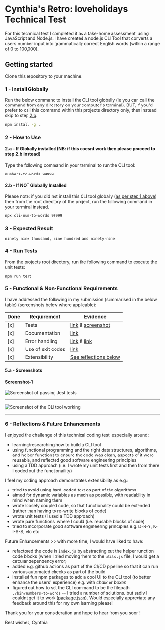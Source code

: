 # Cynthia's Retro: loveholidays Technical Test

For this technical test I completed it as a take-home assessment, using JavaScript and Node.js. 
I have created a node.js CLI Tool that converts a users number input into grammatically correct English words (within a range of 0 to 100,000).


## Getting started

Clone this repository to your machine.

### 1 - Install Globally

Run the below command to install the CLI tool globally (ie you can call the command from any directory on your computer's terminal). BUT, if you'd prefer to call this command within this projects directory only, then instead skip to step [2.b](#2b---if-not-globally-installed).

```sh
npm install -g .
```

### 2 - How to Use

#### 2.a - If Globally installed (NB: if this doesnt work then please proceed to step 2.b instead)

Type the following command in your terminal to run the CLI tool:

```sh
numbers-to-words 99999
```

#### 2.b - If NOT Globally Installed

Please note: if you did not install this CLI tool globally ([as per step 1 above](#1---install-globally)) then from the root directory of the project, run the following command in your terminal instead.

```sh
npx cli-num-to-words 99999
```

### 3 - Expected Result

```
ninety nine thousand, nine hundred and ninety-nine
```

### 4 - Run Tests

From the projects root directory, run the following command to execute the unit tests:

```sh
npm run test
```

### 5 - Functional & Non-Functional Requirements

I have addressed the following in my submission (summarised in the below table) (screenshots below where applicable):

| Done  | Requirement                       | Evidence                                       |
|-------|-----------------------------------|------------------------------------------------|
|  [x]  | Tests							    | [link](./tests/) & [screenshot](#screenshot-1)
|  [x]  | Documentation						| [link](./README.md)
|  [x]  | Error handling					| [link](./bin/numbers-to-words.js) & [link](./lib/utils.js)
|  [x]  | Use of exit codes 				| [link](./bin/numbers-to-words.js)
|  [x]  | Extensibility      				| [See reflections below](#reflections--future-enhancements)

#### 5.a - Screenshots

#### Screenshot-1

![Screenshot of passing Jest tests](https://amz.run/6KtV)

------

![Screenshot of the CLI tool working](https://amz.run/6Kti)

------

### 6 - Reflections & Future Enhancements

I enjoyed the challenge of this technical coding test, especially around:
- learning/researching how to build a CLI tool
- using functional programming and the right data structures, algorithms, and helper functions to ensure the code was clean, aspects of it were reusable, and reflected good software engineering principles
- using a TDD approach (i.e. I wrote my unit tests first and then from there I coded out the functionaility)

I feel my coding approach demonstrates extensibility as e.g.:
- tried to avoid using hard-coded text as part of the algorithms
- aimed for dynamic variables as much as possible, with readability in mind when naming them
- wrote loosely coupled code, so that functionality could be extended (rather than having to re-write blocks of code)
- wrote unit tests (I used a TDD approach)
- wrote pure functions, where I could (i.e. reusable blocks of code)
- tried to incorporate good software engineering principles e.g. D-R-Y, K-I-S-S, etc etc

Future Enhancements >> with more time, I would have liked to have:
- refactored the code in `index.js` by abstracting out the helper function code blocks (when I tried moving them to the `utils.js` file, I would get a circular dependency error)
- added e.g. github actions as part of the CI/CD pipeline so that it can run various automated checks as part of the build
- installed fun npm packages to add a cool UI to the CLI tool (to better enhance the users' experience) e.g. with *chalk* or *boxen*
- figured out how to set the CLI command to be the filepath `./bin/numbers-to-words` -- I tried a number of solutions, but sadly I couldnt get it to work ([package.json](./package.json)). Would especially appreciate any feedback around this for my own learning please!

Thank you for your consideration and hope to hear from you soon!

Best wishes, 
Cynthia